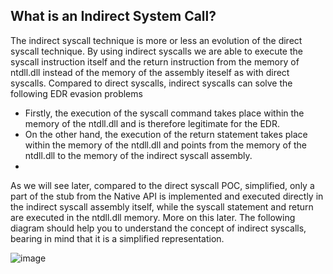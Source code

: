 ## What is an Indirect System Call?
The indirect syscall technique is more or less an evolution of the direct syscall technique. By using indirect syscalls we are able to execute the syscall instruction itself and the return instruction from the memory of ntdll.dll instead of the memory of the assembly iteself as with direct syscalls. Compared to direct syscalls, indirect syscalls can solve the following EDR evasion problems 

- Firstly, the execution of the syscall command takes place within the memory of the ntdll.dll and is therefore legitimate for the EDR. 
- On the other hand, the execution of the return statement takes place within the memory of the ntdll.dll and points from the memory of the ntdll.dll to the memory of the indirect syscall assembly.
- 
As we will see later, compared to the direct syscall POC, simplified, only a part of the stub from the Native API is implemented and executed directly in the indirect syscall assembly itself, while the syscall statement and return are executed in the ntdll.dll memory. More on this later. The following diagram should help you to understand the concept of indirect syscalls, bearing in mind that it is a simplified representation.

![image](https://github.com/VirtualAlllocEx/DEFCON-31-Syscalls-Workshop/assets/50073731/573dc07e-3aed-48c2-b661-6c1e70d71087)
